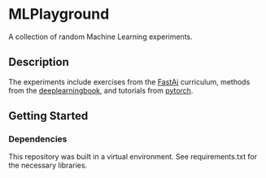 # MLPlayground

A collection of random Machine Learning experiments.

## Description

The experiments include exercises from the [FastAi](https://github.com/fastai/fastai) curriculum, methods from the [deeplearningbook](https://www.deeplearningbook.org/), and tutorials from [pytorch](https://pytorch.org/tutorials/).

## Getting Started

### Dependencies

This repository was built in a virtual environment. See requirements.txt for the necessary libraries.
